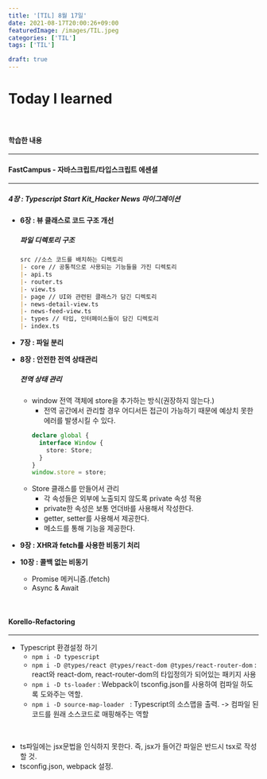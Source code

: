 ```yaml
---
title: '[TIL] 8월 17일'
date: 2021-08-17T20:00:26+09:00
featuredImage: /images/TIL.jpeg
categories: ['TIL']
tags: ['TIL']

draft: true
---
```


# Today I learned

<br>

<!--more-->

#### 학습한 내용

---

#### FastCampus - 자바스크립트/타입스크립트 에센셜

---

##### **4장 : Typescript Start Kit_Hacker News 마이그레이션**

- **6장 : 뷰 클래스로 코드 구조 개선**
  ##### 파일 디렉토리 구조
  ```md
  src //소스 코드를 배치하는 디렉토리
  |- core // 공통적으로 사용되는 기능들을 가진 디렉토리
  |- api.ts
  |- router.ts
  |- view.ts
  |- page // UI와 관련된 클래스가 담긴 디렉토리
  |- news-detail-view.ts
  |- news-feed-view.ts
  |- types // 타입, 인터페이스들이 담긴 디렉토리
  |- index.ts
  ```
- **7장 : 파일 분리**
- **8장 : 안전한 전역 상태관리**

  ##### 전역 상태 관리

  - window 전역 객체에 store을 추가하는 방식(권장하지 않는다.)
    - 전역 공간에서 관리할 경우 어디서든 접근이 가능하기 때문에 예상치 못한 에러를 발생시킬 수 있다.
    ```ts
    declare global {
      interface Window {
        store: Store;
      }
    }
    window.store = store;
    ```
  - Store 클래스를 만들어서 관리
    - 각 속성들은 외부에 노출되지 않도록 private 속성 적용
    - private한 속성은 보통 언더바를 사용해서 작성한다.
    - getter, setter를 사용해서 제공한다.
    - 메소드를 통해 기능을 제공한다.

- **9장 : XHR과 fetch를 사용한 비동기 처리**
- **10장 : 콜백 없는 비동기**
  - Promise 메커니즘.(fetch)
  - Async & Await

<br>

#### Korello-Refactoring

---

- Typescript 환경설정 하기
  - `npm i -D typescript`
  - `npm i -D @types/react @types/react-dom @types/react-router-dom` : react와 react-dom, react-router-dom의 타입정의가 되어있는 패키지 사용
  - `npm i -D ts-loader` : Webpack이 tsconfig.json를 사용하여 컴파일 하도록 도와주는 역할.
  - `npm i -D source-map-loader ` : Typescript의 소스맵을 출력. -> 컴파일 된 코드를 원래 소스코드로 매핑해주는 역할

<br>

- ts파일에는 jsx문법을 인식하지 못한다. 즉, jsx가 들어간 파일은 반드시 tsx로 작성할 것.
- tsconfig.json, webpack 설정.
